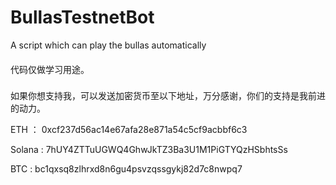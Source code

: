 # BullasTestnetBot
A script which can play the bullas automatically

####
代码仅做学习用途。
###

###
如果你想支持我，可以发送加密货币至以下地址，万分感谢，你们的支持是我前进的动力。

ETH ： 0xcf237d56ac14e67afa28e871a54c5cf9acbbf6c3

Solana : 7hUY4ZTTuUGWQ4GhwJkTZ3Ba3U1M1PiGTYQzHSbhtsSs

BTC : bc1qxsq8zlhrxd8n6gu4psvzqssgykj82d7c8nwpq7

